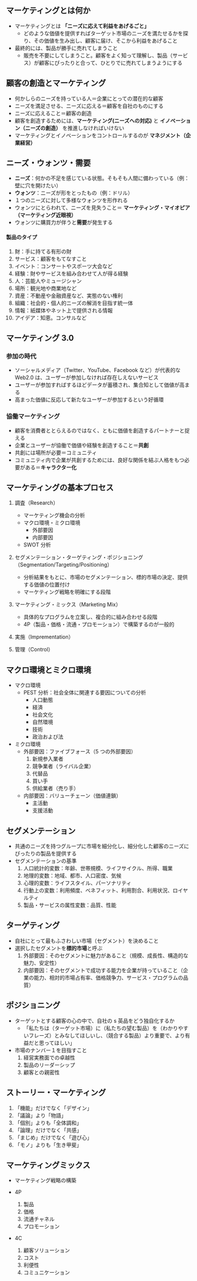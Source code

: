 ## マーケティングとは何か

- マーケティングとは **「ニーズに応えて利益をあげるごと」**
  - どのような価値を提供すればターゲット市場のニーズを満たせるかを探り、その価値を生み出し、顧客に届け、そこから利益をあげること
- 最終的には、製品が勝手に売れてしまうこと
  - 販売を不要にしてしまうこと。顧客をよく知って理解し、製品（サービス）が顧客にぴったりと合って、ひとりでに売れてしまうようにする

## 顧客の創造とマーケティング

- 何かしらのニーズを持っている人＝企業にとっての潜在的な顧客
- ニーズを満足させる、ニーズに応える＝顧客を自社のものにする
- ニーズに応えること＝顧客の創造
- 顧客を創造するためには、**マーケティング(ニーズへの対応)** と **イノベーション（ニーズの創造）** を推進しなければいけない
- マーケティングとイノベーションをコントロールするのが **マネジメント（企業経営）**

## ニーズ・ウォンツ・需要

- **ニーズ**：何かの不足を感じている状態。そもそも人間に備わっている（例：壁に穴を開けたい）
- **ウォンツ**：ニーズが形をとったもの（例：ドリル）
- １つのニーズに対して多様なウォンツを形作れる
- ウォンツにとらわれて、ニーズを見失うこと＝ **マーケティング・マイオピア（マーケティング近眼視）**
- ウォンツに購買力が伴うと**需要**が発生する

#### 製品のタイプ

1. 財：手に持てる有形の財
1. サービス：顧客をもてなすこと
1. イベント：コンサートやスポーツ大会など
1. 経験：財やサービスを組み合わせて人が得る経験
1. 人：芸能人やミュージシャン
1. 場所：観光地や商業地など
1. 資産：不動産や金融資産など、実態のない権利
1. 組織：社会的・個人的ニーズの解消を目指す統一体
1. 情報：紙媒体やネット上で提供される情報
1. アイデア：知恵。コンサルなど

## マーケティング 3.0

### 参加の時代

- ソーシャルメディア（Twitter、YouTube、Facebook など）が代表的な Web2.0 は、ユーザーが参加しなければ存在しえないサービス
- ユーザーが参加すればするほどデータが蓄積され、集合知として価値が高まる
- 高まった価値に反応して新たなユーザーが参加するという好循環

### 協働マーケティング

- 顧客を消費者ととらえるのではなく、ともに価値を創造するパートナーと捉える
- 企業とユーザーが協働で価値や経験を創造すること＝**共創**
- 共創には場所が必要＝コミュニティ
- コミュニティ内で企業が共創するためには、良好な関係を結ぶ人格をもつ必要がある＝**キャラクター化**

## マーケティングの基本プロセス

1. 調査（Research）

   - マーケティング機会の分析
   - マクロ環境・ミクロ環境
     - 外部要因
     - 内部要因
   - SWOT 分析

1. セグメンテーション・ターゲティング・ポジショニング（Segmentation/Targeting/Positioning）

   - 分析結果をもとに、市場のセグメンテーション、標的市場の決定、提供する価値の位置付け
   - マーケティング戦略を明確にする段階

1. マーケティング・ミックス（Marketing Mix）

   - 具体的なプログラムを立案し、複合的に組み合わせる段階
   - 4P（製品・価格・流通・プロモーション）で構築するのが一般的

1. 実施（Imprementation）

1. 管理（Control）

## マクロ環境とミクロ環境

- マクロ環境
  - PEST 分析：社会全体に関連する要因についての分析
    - 人口動態
    - 経済
    - 社会文化
    - 自然環境
    - 技術
    - 政治および法
- ミクロ環境
  - 外部要因：ファイブフォース（5 つの外部要因）
    1. 新規参入業者
    1. 競争業者（ライバル企業）
    1. 代替品
    1. 買い手
    1. 供給業者（売り手）
  - 内部要因：バリューチェーン（価値連鎖）
    - 主活動
    - 支援活動

## セグメンテーション

- 共通のニーズを持つグループに市場を細分化し、細分化した顧客のニーズにぴったりの製品を提供する
- セグメンテーションの基準
  1. 人口統計的変数：年齢、世帯規模、ライフサイクル、所得、職業
  1. 地理的変数：地域、都市、人口密度、気候
  1. 心理的変数：ライフスタイル、パーソナリティ
  1. 行動上の変数：利用頻度、ベネフィット、利用割合、利用状況、ロイヤルティ
  1. 製品・サービスの属性変数：品質、性能

## ターゲティング

- 自社にとって最もふさわしい市場（セグメント）を決めること
- 選択したセグメントを**標的市場**と呼ぶ
  1. 外部要因：そのセグメントに魅力があること（規模、成長性、構造的な魅力、安定性）
  1. 内部要因：そのセグメントで成功する能力を企業が持っていること（企業の能力、相対的市場占有率、価格競争力、サービス・プログラムの品質）

## ポジショニング

- ターゲットとする顧客の心の中で、自社の s 英品をどう独自化するか
  - 「私たちは（ターゲット市場）に（私たちの望む製品）を（わかりやすいフレーズ）とみなしてほしいし、（競合する製品）より重要で、より有益だと思ってほしい」
- 市場のナンバー１を目指すこと
  1. 経営実務面での卓越性
  1. 製品のリーダーシップ
  1. 顧客との親密性

## ストーリー・マーケティング

1. 「機能」だけでなく「デザイン」
1. 「議論」より「物語」
1. 「個別」よりも「全体調和」
1. 「論理」だけでなく「共感」
1. 「まじめ」だけでなく「遊び心」
1. 「モノ」よりも「生き甲斐」

## マーケティングミックス

- マーケティング戦略の構築
- 4P

  1. 製品
  1. 価格
  1. 流通チャネル
  1. プロモーション

- 4C
  1. 顧客ソリューション
  1. コスト
  1. 利便性
  1. コミュニケーション
